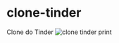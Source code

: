 # clone-tinder
Clone do Tinder 
![clone tinder print](https://user-images.githubusercontent.com/105944659/170914321-07ae0b59-2a78-45a7-a96f-5b79883d3d20.png)

